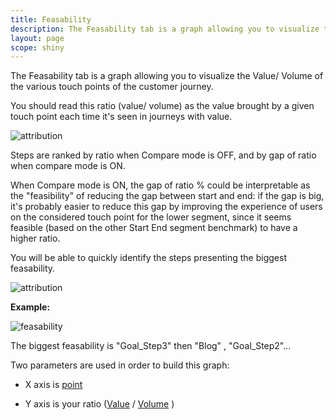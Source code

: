 ```yaml
---
title: Feasability
description: The Feasability tab is a graph allowing you to visualize the Value/ Volume of the various touch points of the customer journey.
layout: page
scope: shiny
---
```


The Feasability tab is a graph allowing you to visualize the Value/ Volume of the various touch points of the customer journey.

You should read this ratio (value/ volume) as the value brought by a given touch point each time it's seen in journeys with value.

![attribution]({{site.url}}/{{site.baseurl}}/core_app/journey/web_application/dashboard/attribution/images/Attribution_Concept.png)

Steps are ranked by ratio when Compare mode is OFF, and by gap of ratio when compare mode is ON.

When Compare mode is ON, the gap of ratio % could be interpretable as the "feasibility" of reducing the gap between start and end: if the gap is big, it's probably easier to reduce this gap by improving the experience of users on the considered touch point for the lower segment, since it seems feasible (based on the other Start End segment benchmark) to have a higher ratio.

You will be able to quickly identify the steps presenting the biggest feasability.

![attribution]({{site.url}}/{{site.baseurl}}/core_app/journey/web_application/dashboard/attribution/images/Value_Comparison.png)

**Example:**

![feasability]({{site.url}}/{{site.baseurl}}/core_app/journey/web_application/dashboard/attribution/images/feasability.png)

The biggest feasability  is "Goal_Step3" then "Blog" , "Goal_Step2"...

Two parameters are used in order to build this graph:

* X axis is [point]({{site.url}}/{{site.baseurl}}/core_app/journey/web_application/dashboard/attribution/data)

* Y axis is your ratio ([Value]({{site.url}}/{{site.baseurl}}/core_app/journey/web_application/dashboard/attribution/data) / [Volume]({{site.url}}/{{site.baseurl}}/core_app/journey/web_application/dashboard/attribution/data) )
